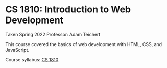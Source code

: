 # CS 1810: Introduction to Web Development
Taken Spring 2022
Professor: Adam Teichert

This course covered the basics of web development with HTML, CSS, and JavaScript.

Course syllabus:
[CS 1810](https://www.snow.edu/academics/science_math/engineering/cs/syllabus.html?q=4400)
